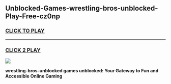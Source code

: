 
## Unblocked-Games-wrestling-bros-unblocked-Play-Free-cz0np
<h3>
<a href="https://premium76.site?title=wrestling-bros-unblocked&ref=10A">CLICK TO PLAY</a></h3>
<hr>

<h3>
<a href="https://premium76.site?title=wrestling-bros-unblocked&ref=10A">CLICK 2 PLAY</a>
  
</h3>

<a href="https://premium76.site?title=wrestling-bros-unblocked&ref=10A"><img src="https://clearcache.store/games.png"></a>


**wrestling-bros-unblocked games unblocked: Your Gateway to Fun and Accessible Online Gaming**
